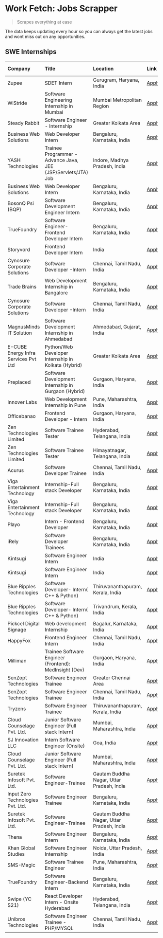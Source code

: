 # Work Fetch: Jobs Scrapper
> Scrapes everything at ease

The data keeps updating every hour so you can always get the latest jobs and wont miss out on any opportunities.

## SWE Internships
<!--START_SECTION:workfetch-->
| Company                              | Title                                                         | Location                                  | Link                                                                                                                                                                                                                                                                                      | Date Posted   |
|:-------------------------------------|:--------------------------------------------------------------|:------------------------------------------|:------------------------------------------------------------------------------------------------------------------------------------------------------------------------------------------------------------------------------------------------------------------------------------------|:--------------|
| Zupee                                | SDET Intern                                                   | Gurugram, Haryana, India                  | [Apply](https://in.linkedin.com/jobs/view/sdet-intern-at-zupee-3888478071?position=52&pageNum=0&refId=RCowO1lTPsk4yfU8VoMMUw%3D%3D&trackingId=dbiirdekhf7nrQ25YW%2BJVA%3D%3D&trk=public_jobs_jserp-result_search-card)                                                                    | 2024-04-09    |
| WiStride                             | Software Engineering Internship in Mumbai                     | Mumbai Metropolitan Region                | [Apply](https://in.linkedin.com/jobs/view/software-engineering-internship-in-mumbai-at-wistride-3888218704?position=18&pageNum=0&refId=RCowO1lTPsk4yfU8VoMMUw%3D%3D&trackingId=MULvJL0d3pdfNSlLSGODGw%3D%3D&trk=public_jobs_jserp-result_search-card)                                     | 2024-04-08    |
| Steady Rabbit                        | Software Engineer - Internship                                | Greater Kolkata Area                      | [Apply](https://in.linkedin.com/jobs/view/software-engineer-internship-at-steady-rabbit-3885171077?position=21&pageNum=0&refId=RCowO1lTPsk4yfU8VoMMUw%3D%3D&trackingId=wgNMPSWJBesKnX2%2Bhzg8Cw%3D%3D&trk=public_jobs_jserp-result_search-card)                                           | 2024-04-08    |
| Business Web Solutions               | Web Developer Intern                                          | Bengaluru, Karnataka, India               | [Apply](https://in.linkedin.com/jobs/view/web-developer-intern-at-business-web-solutions-3889115371?position=31&pageNum=0&refId=RCowO1lTPsk4yfU8VoMMUw%3D%3D&trackingId=rIAyMtShWFVylIjl%2BhJmTA%3D%3D&trk=public_jobs_jserp-result_search-card)                                          | 2024-04-08    |
| YASH Technologies                    | Trainee Programmer - Advance Java, JEE (JSP/Servlets/JTA) Job | Indore, Madhya Pradesh, India             | [Apply](https://in.linkedin.com/jobs/view/trainee-programmer-advance-java-jee-jsp-servlets-jta-job-at-yash-technologies-3886667670?position=49&pageNum=0&refId=RCowO1lTPsk4yfU8VoMMUw%3D%3D&trackingId=bCxGDqDxhn53CzbFB%2F3SMw%3D%3D&trk=public_jobs_jserp-result_search-card)           | 2024-04-08    |
| Business Web Solutions               | Web Developer Intern                                          | Bengaluru, Karnataka, India               | [Apply](https://in.linkedin.com/jobs/view/web-developer-intern-at-business-web-solutions-3889115371?position=6&pageNum=2&refId=hgk%2F7%2BN3SZYzPHsOeiRbNw%3D%3D&trackingId=avWxwz%2FkFt5H5wcslRIWjg%3D%3D&trk=public_jobs_jserp-result_search-card)                                       | 2024-04-08    |
| BosonQ Psi (BQP)                     | Software Development Engineer Intern                          | Bengaluru, Karnataka, India               | [Apply](https://in.linkedin.com/jobs/view/software-development-engineer-intern-at-bosonq-psi-bqp-3888328596?position=43&pageNum=0&refId=RCowO1lTPsk4yfU8VoMMUw%3D%3D&trackingId=r%2Bpc6eWhYrGcTECn7J%2F43w%3D%3D&trk=public_jobs_jserp-result_search-card)                                | 2024-04-06    |
| TrueFoundry                          | Software Engineer- Frontend Developer Intern                  | Bengaluru, Karnataka, India               | [Apply](https://in.linkedin.com/jobs/view/software-engineer-frontend-developer-intern-at-truefoundry-3887320206?position=23&pageNum=0&refId=RCowO1lTPsk4yfU8VoMMUw%3D%3D&trackingId=%2BCFc8aA3azA4xVz158lWsw%3D%3D&trk=public_jobs_jserp-result_search-card)                              | 2024-04-05    |
| Storyvord                            | Frontend Developer Intern                                     | India                                     | [Apply](https://in.linkedin.com/jobs/view/frontend-developer-intern-at-storyvord-3518938006?position=20&pageNum=0&refId=RCowO1lTPsk4yfU8VoMMUw%3D%3D&trackingId=Nn%2F3UA%2FOw765ZfTO53uHUw%3D%3D&trk=public_jobs_jserp-result_search-card)                                                | 2024-04-04    |
| Cynosure Corporate Solutions         | Software Developer -Intern                                    | Chennai, Tamil Nadu, India                | [Apply](https://in.linkedin.com/jobs/view/software-developer-intern-at-cynosure-corporate-solutions-3884767755?position=27&pageNum=0&refId=RCowO1lTPsk4yfU8VoMMUw%3D%3D&trackingId=Odv896iUJjfFvXj2hNJTuA%3D%3D&trk=public_jobs_jserp-result_search-card)                                 | 2024-04-04    |
| Trade Brains                         | Web Development Internship in Bangalore                       | Bengaluru, Karnataka, India               | [Apply](https://in.linkedin.com/jobs/view/web-development-internship-in-bangalore-at-trade-brains-3885739433?position=60&pageNum=0&refId=RCowO1lTPsk4yfU8VoMMUw%3D%3D&trackingId=6RAnciNhGFsrIY2rhYKboA%3D%3D&trk=public_jobs_jserp-result_search-card)                                   | 2024-04-04    |
| Cynosure Corporate Solutions         | Software Developer -Intern                                    | Chennai, Tamil Nadu, India                | [Apply](https://in.linkedin.com/jobs/view/software-developer-intern-at-cynosure-corporate-solutions-3884767755?position=2&pageNum=2&refId=hgk%2F7%2BN3SZYzPHsOeiRbNw%3D%3D&trackingId=m%2B48aoAgW%2FImOQMg9teLqQ%3D%3D&trk=public_jobs_jserp-result_search-card)                          | 2024-04-04    |
| MagnusMinds IT Solution              | Software Development Internship in Ahmedabad                  | Ahmedabad, Gujarat, India                 | [Apply](https://in.linkedin.com/jobs/view/software-development-internship-in-ahmedabad-at-magnusminds-it-solution-3883933909?position=39&pageNum=0&refId=RCowO1lTPsk4yfU8VoMMUw%3D%3D&trackingId=jFiHRqoqZZz%2BYNRXWAlUqw%3D%3D&trk=public_jobs_jserp-result_search-card)                 | 2024-04-03    |
| E-CUBE Energy Infra Services Pvt Ltd | Python/Web Developer Internship in Kolkata (Hybrid)           | Greater Kolkata Area                      | [Apply](https://in.linkedin.com/jobs/view/python-web-developer-internship-in-kolkata-hybrid-at-e-cube-energy-infra-services-pvt-ltd-3882160442?position=16&pageNum=0&refId=RCowO1lTPsk4yfU8VoMMUw%3D%3D&trackingId=6ROhXR9ajEKVqjGHBFclXw%3D%3D&trk=public_jobs_jserp-result_search-card) | 2024-04-02    |
| Preplaced                            | Software Development Internship in Gurgaon (Hybrid)           | Gurgaon, Haryana, India                   | [Apply](https://in.linkedin.com/jobs/view/software-development-internship-in-gurgaon-hybrid-at-preplaced-3880567870?position=24&pageNum=0&refId=RCowO1lTPsk4yfU8VoMMUw%3D%3D&trackingId=dks82ItdmOmCOkYJfNmTSg%3D%3D&trk=public_jobs_jserp-result_search-card)                            | 2024-04-01    |
| Innover Labs                         | Web Development Internship in Pune                            | Pune, Maharashtra, India                  | [Apply](https://in.linkedin.com/jobs/view/web-development-internship-in-pune-at-innover-labs-3875494237?position=8&pageNum=0&refId=RCowO1lTPsk4yfU8VoMMUw%3D%3D&trackingId=6BNIBgEgL6XtPnbaNljv3w%3D%3D&trk=public_jobs_jserp-result_search-card)                                         | 2024-03-28    |
| Officebanao                          | Frontend Developer - Intern                                   | Gurgaon, Haryana, India                   | [Apply](https://in.linkedin.com/jobs/view/frontend-developer-intern-at-officebanao-3871265915?position=12&pageNum=0&refId=RCowO1lTPsk4yfU8VoMMUw%3D%3D&trackingId=rKIAoZnvevASwy26VQG5bw%3D%3D&trk=public_jobs_jserp-result_search-card)                                                  | 2024-03-28    |
| Zen Technologies Limited             | Software Trainee Tester                                       | Hyderabad, Telangana, India               | [Apply](https://in.linkedin.com/jobs/view/software-trainee-tester-at-zen-technologies-limited-3872036112?position=13&pageNum=0&refId=RCowO1lTPsk4yfU8VoMMUw%3D%3D&trackingId=p24DLchqI%2B7Q9WwWjIgU8g%3D%3D&trk=public_jobs_jserp-result_search-card)                                     | 2024-03-27    |
| Zen Technologies Limited             | Software Trainee Tester                                       | Himayatnagar, Telangana, India            | [Apply](https://in.linkedin.com/jobs/view/software-trainee-tester-at-zen-technologies-limited-3872100214?position=10&pageNum=0&refId=RCowO1lTPsk4yfU8VoMMUw%3D%3D&trackingId=YkZuIS6KZmrMNpJiXa9SUw%3D%3D&trk=public_jobs_jserp-result_search-card)                                       | 2024-03-26    |
| Acurus                               | Software Developer Trainee                                    | Chennai, Tamil Nadu, India                | [Apply](https://in.linkedin.com/jobs/view/software-developer-trainee-at-acurus-3871400616?position=22&pageNum=0&refId=RCowO1lTPsk4yfU8VoMMUw%3D%3D&trackingId=%2Fs9PaVJNpKONTycaoO%2FvrQ%3D%3D&trk=public_jobs_jserp-result_search-card)                                                  | 2024-03-26    |
| Viga Entertainment Technology        | Internship-Full stack Developer                               | Bengaluru, Karnataka, India               | [Apply](https://in.linkedin.com/jobs/view/internship-full-stack-developer-at-viga-entertainment-technology-3870669789?position=30&pageNum=0&refId=RCowO1lTPsk4yfU8VoMMUw%3D%3D&trackingId=BBjepfBbIPTVuV361bvVyA%3D%3D&trk=public_jobs_jserp-result_search-card)                          | 2024-03-25    |
| Viga Entertainment Technology        | Internship-Full stack Developer                               | Bengaluru, Karnataka, India               | [Apply](https://in.linkedin.com/jobs/view/internship-full-stack-developer-at-viga-entertainment-technology-3870669789?position=5&pageNum=2&refId=hgk%2F7%2BN3SZYzPHsOeiRbNw%3D%3D&trackingId=Cu3cOLIcnhh0RZOqzxrfSw%3D%3D&trk=public_jobs_jserp-result_search-card)                       | 2024-03-25    |
| Playo                                | Intern - Frontend Developer                                   | Bengaluru, Karnataka, India               | [Apply](https://in.linkedin.com/jobs/view/intern-frontend-developer-at-playo-3864131172?position=6&pageNum=0&refId=RCowO1lTPsk4yfU8VoMMUw%3D%3D&trackingId=9NhnBhpxTfVHxTXFpfQ49w%3D%3D&trk=public_jobs_jserp-result_search-card)                                                         | 2024-03-22    |
| iRely                                | Software Developer Trainees                                   | Bengaluru, Karnataka, India               | [Apply](https://in.linkedin.com/jobs/view/software-developer-trainees-at-irely-3860566039?position=3&pageNum=0&refId=RCowO1lTPsk4yfU8VoMMUw%3D%3D&trackingId=lq9%2BHVx2InLkb%2Ff%2BR4Y1UA%3D%3D&trk=public_jobs_jserp-result_search-card)                                                 | 2024-03-18    |
| Kintsugi                             | Software Engineer Intern                                      | India                                     | [Apply](https://in.linkedin.com/jobs/view/software-engineer-intern-at-kintsugi-3857074071?position=35&pageNum=0&refId=RCowO1lTPsk4yfU8VoMMUw%3D%3D&trackingId=a37eyc%2BUE13LfH2JG%2FbBfg%3D%3D&trk=public_jobs_jserp-result_search-card)                                                  | 2024-03-16    |
| Kintsugi                             | Software Engineer Intern                                      | India                                     | [Apply](https://in.linkedin.com/jobs/view/software-engineer-intern-at-kintsugi-3857074071?position=10&pageNum=2&refId=hgk%2F7%2BN3SZYzPHsOeiRbNw%3D%3D&trackingId=%2FR%2BdOoHXk9639BKs8osHOA%3D%3D&trk=public_jobs_jserp-result_search-card)                                              | 2024-03-16    |
| Blue Ripples Technologies            | Software Developer- Intern( C++ & Python)                     | Thiruvananthapuram, Kerala, India         | [Apply](https://in.linkedin.com/jobs/view/software-developer-intern-c%2B%2B-python-at-blue-ripples-technologies-3855594494?position=19&pageNum=0&refId=RCowO1lTPsk4yfU8VoMMUw%3D%3D&trackingId=YfBKUxR4O6QN7SVzDYQPoA%3D%3D&trk=public_jobs_jserp-result_search-card)                     | 2024-03-14    |
| Blue Ripples Technologies            | Software Developer- Intern( C++  & Python)                    | Trivandrum, Kerala, India                 | [Apply](https://in.linkedin.com/jobs/view/software-developer-intern-c%2B%2B-python-at-blue-ripples-technologies-3856150730?position=17&pageNum=0&refId=RCowO1lTPsk4yfU8VoMMUw%3D%3D&trackingId=tpaa7aI45euddXyOkBHq2g%3D%3D&trk=public_jobs_jserp-result_search-card)                     | 2024-03-13    |
| Pickcel Digital Signage              | Web development Internship                                    | Bagalur, Karnataka, India                 | [Apply](https://in.linkedin.com/jobs/view/web-development-internship-at-pickcel-digital-signage-3849506118?position=58&pageNum=0&refId=RCowO1lTPsk4yfU8VoMMUw%3D%3D&trackingId=0vc%2B8cJ9DzdFiCKn4KOe7A%3D%3D&trk=public_jobs_jserp-result_search-card)                                   | 2024-03-08    |
| HappyFox                             | Frontend Engineer Intern                                      | Chennai, Tamil Nadu, India                | [Apply](https://in.linkedin.com/jobs/view/frontend-engineer-intern-at-happyfox-3848357951?position=51&pageNum=0&refId=RCowO1lTPsk4yfU8VoMMUw%3D%3D&trackingId=LKlvwVv%2Bf%2BUHoj%2FwwrU8zg%3D%3D&trk=public_jobs_jserp-result_search-card)                                                | 2024-03-07    |
| Milliman                             | Trainee Software Engineer (Frontend): MedInsight (Dev)        | Gurgaon, Haryana, India                   | [Apply](https://in.linkedin.com/jobs/view/trainee-software-engineer-frontend-medinsight-dev-at-milliman-3792874280?position=11&pageNum=0&refId=RCowO1lTPsk4yfU8VoMMUw%3D%3D&trackingId=2uzRRCrSDqpQA7R%2BdOBsFQ%3D%3D&trk=public_jobs_jserp-result_search-card)                           | 2024-03-01    |
| SenZopt Technologies                 | Software Engineer Trainee                                     | Greater Chennai Area                      | [Apply](https://in.linkedin.com/jobs/view/software-engineer-trainee-at-senzopt-technologies-3827688781?position=40&pageNum=0&refId=RCowO1lTPsk4yfU8VoMMUw%3D%3D&trackingId=Mj8Ro%2B6hrW1LBqYE1WzP%2BQ%3D%3D&trk=public_jobs_jserp-result_search-card)                                     | 2024-02-12    |
| SenZopt Technologies                 | Software Engineer Trainee                                     | Chennai, Tamil Nadu, India                | [Apply](https://in.linkedin.com/jobs/view/software-engineer-trainee-at-senzopt-technologies-3827686880?position=54&pageNum=0&refId=RCowO1lTPsk4yfU8VoMMUw%3D%3D&trackingId=nEYpaAQENuZkchNKVdN5tg%3D%3D&trk=public_jobs_jserp-result_search-card)                                         | 2024-02-12    |
| Tryzens                              | Software Engineer Trainee                                     | Thiruvananthapuram, Kerala, India         | [Apply](https://in.linkedin.com/jobs/view/software-engineer-trainee-at-tryzens-3809363491?position=41&pageNum=0&refId=RCowO1lTPsk4yfU8VoMMUw%3D%3D&trackingId=nV5fsJkFSnBT3pAO%2F6Mafg%3D%3D&trk=public_jobs_jserp-result_search-card)                                                    | 2024-01-18    |
| Cloud Counselage Pvt. Ltd.           | Junior Software Engineer (Full stack Intern)                  | Mumbai, Maharashtra, India                | [Apply](https://in.linkedin.com/jobs/view/junior-software-engineer-full-stack-intern-at-cloud-counselage-pvt-ltd-3803132814?position=34&pageNum=0&refId=RCowO1lTPsk4yfU8VoMMUw%3D%3D&trackingId=ciwBcNiRPQ2BOyGpJ%2FvVAg%3D%3D&trk=public_jobs_jserp-result_search-card)                  | 2024-01-11    |
| SJ Innovation LLC                    | Intern Software Engineer (Onsite)                             | Goa, India                                | [Apply](https://in.linkedin.com/jobs/view/intern-software-engineer-onsite-at-sj-innovation-llc-3799959011?position=48&pageNum=0&refId=RCowO1lTPsk4yfU8VoMMUw%3D%3D&trackingId=2duWZvrohTIdmagvYycw%2FA%3D%3D&trk=public_jobs_jserp-result_search-card)                                    | 2024-01-11    |
| Cloud Counselage Pvt. Ltd.           | Junior Software Engineer (Full stack Intern)                  | Mumbai, Maharashtra, India                | [Apply](https://in.linkedin.com/jobs/view/junior-software-engineer-full-stack-intern-at-cloud-counselage-pvt-ltd-3803132814?position=9&pageNum=2&refId=hgk%2F7%2BN3SZYzPHsOeiRbNw%3D%3D&trackingId=I00yxjgX9tRHL18sNDIcHA%3D%3D&trk=public_jobs_jserp-result_search-card)                 | 2024-01-11    |
| Suretek Infosoft Pvt. Ltd.           | Software Engineer-Trainee                                     | Gautam Buddha Nagar, Uttar Pradesh, India | [Apply](https://in.linkedin.com/jobs/view/software-engineer-trainee-at-suretek-infosoft-pvt-ltd-3800934643?position=28&pageNum=0&refId=RCowO1lTPsk4yfU8VoMMUw%3D%3D&trackingId=EB52CTsI1YNIsYfM0HGTHA%3D%3D&trk=public_jobs_jserp-result_search-card)                                     | 2024-01-09    |
| Input Zero Technologies Pvt. Ltd.    | Software Engineer Trainee                                     | Bengaluru, Karnataka, India               | [Apply](https://in.linkedin.com/jobs/view/software-engineer-trainee-at-input-zero-technologies-pvt-ltd-3800927643?position=37&pageNum=0&refId=RCowO1lTPsk4yfU8VoMMUw%3D%3D&trackingId=V2xgJ7rT6Gwk73KKSQgd8Q%3D%3D&trk=public_jobs_jserp-result_search-card)                              | 2024-01-09    |
| Suretek Infosoft Pvt. Ltd.           | Software Engineer-Trainee                                     | Gautam Buddha Nagar, Uttar Pradesh, India | [Apply](https://in.linkedin.com/jobs/view/software-engineer-trainee-at-suretek-infosoft-pvt-ltd-3800934643?position=3&pageNum=2&refId=hgk%2F7%2BN3SZYzPHsOeiRbNw%3D%3D&trackingId=2DC3377Is0v%2BDIMIi4kOFA%3D%3D&trk=public_jobs_jserp-result_search-card)                                | 2024-01-09    |
| Thena                                | Software Engineer Intern                                      | Bengaluru, Karnataka, India               | [Apply](https://in.linkedin.com/jobs/view/software-engineer-intern-at-thena-3778731751?position=25&pageNum=0&refId=RCowO1lTPsk4yfU8VoMMUw%3D%3D&trackingId=rCWkX%2FO45QctJQNtNgifvw%3D%3D&trk=public_jobs_jserp-result_search-card)                                                       | 2023-12-05    |
| Khan Global Studies                  | Software Engineer Internship                                  | Noida, Uttar Pradesh, India               | [Apply](https://in.linkedin.com/jobs/view/software-engineer-internship-at-khan-global-studies-3766942197?position=56&pageNum=0&refId=RCowO1lTPsk4yfU8VoMMUw%3D%3D&trackingId=xANmgaSPzEavjd9IETiWRA%3D%3D&trk=public_jobs_jserp-result_search-card)                                       | 2023-11-27    |
| SMS-Magic                            | Software Trainee Engineer                                     | Pune, Maharashtra, India                  | [Apply](https://in.linkedin.com/jobs/view/software-trainee-engineer-at-sms-magic-3761409781?position=36&pageNum=0&refId=RCowO1lTPsk4yfU8VoMMUw%3D%3D&trackingId=hircYJmUsNOBPM3ugVHYYA%3D%3D&trk=public_jobs_jserp-result_search-card)                                                    | 2023-11-16    |
| TrueFoundry                          | Software Engineer-Backend Intern                              | Bengaluru, Karnataka, India               | [Apply](https://in.linkedin.com/jobs/view/software-engineer-backend-intern-at-truefoundry-3779508170?position=38&pageNum=0&refId=RCowO1lTPsk4yfU8VoMMUw%3D%3D&trackingId=z1OOZC58HG0fVMEErQ%2FLYA%3D%3D&trk=public_jobs_jserp-result_search-card)                                         | 2023-11-10    |
| Swipe (YC S21)                       | React Developer Intern - Onsite Hyderabad                     | Hyderabad, Telangana, India               | [Apply](https://in.linkedin.com/jobs/view/react-developer-intern-onsite-hyderabad-at-swipe-yc-s21-3737600089?position=44&pageNum=0&refId=RCowO1lTPsk4yfU8VoMMUw%3D%3D&trackingId=kWlyZp4XticyzUpw%2FBdBmg%3D%3D&trk=public_jobs_jserp-result_search-card)                                 | 2023-10-13    |
| Unibros Technologies                 | Software Engineer Trainee - PHP/MYSQL                         | Chennai, Tamil Nadu, India                | [Apply](https://in.linkedin.com/jobs/view/software-engineer-trainee-php-mysql-at-unibros-technologies-3656599241?position=42&pageNum=0&refId=RCowO1lTPsk4yfU8VoMMUw%3D%3D&trackingId=IIPdRVLBeBk%2FBhBZw3aerQ%3D%3D&trk=public_jobs_jserp-result_search-card)                             | 2023-06-12    |
<!--END_SECTION:workfetch-->
